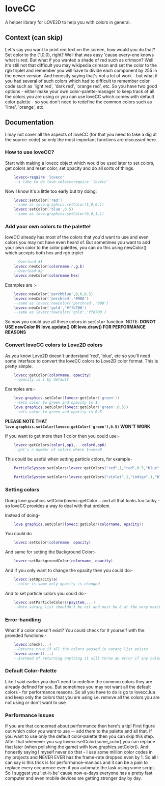 # loveCC
A helper library for LOVE2D to help you with colors in general.

## Context (can skip)
Let's say you want to print red text on the screen, how would you do that? Set color to the (1,0,0), right? Well that was easy 'cause every-one knows what is red. But what if you wanted a shade of red such as crimson? Well it's still not that difficult you may wikipedia crimson and set the color to the rgb triplet and remember you will have to divide each component by 255 in the newer version. And honestly saying that's not a lot of work - but what if you had several of such colors which had to difficult to remember color code such as 'light red', 'dark red', 'orange red', etc. So you have two good options - either make your own color-palette-manager to keep track of all the colors you are using or you can use loveCC which comes with default color palette - so you don't need to redefine the common colors such as 'lime', 'orange', etc.

## Documentation

I may not cover all the aspects of loveCC (for that you need to take a dig at the source-code) so only the most important functions are discussed here.

### How to use loveCC?

Start with making a lovecc object which would be used later to set colors, get colors and reset color, set opacity and do all sorts of things.
```lua
	lovecc=require 'lovecc'
	--i like to do love.colors=require 'lovecc'
```
Now I know it's a little too early but try doing:

```lua
	lovecc:setColor('red')
	--same as love.graphics.setColor(1,0,0,1)
	lovecc:setColor('blue',0.5)
	--same as love.graphics.setColor(0,0,1,1)
```

### Add your own colors to the palette!

loveCC already has most of the colors that you'd want to use and even colors you may not have even heard of. But sometimes you want to add your own color to the color palettes, you can do this using newColor() which accepts both hex and rgb triplet

```lua
	--Overload #1
	lovecc:newColor(colorname,r,g,b)
	--Overload #2
	lovecc:newColor(colorname,hex)
```

Examples are :-
```lua
	lovecc:newColor('perchblue',0,0,0.5)
	lovecc:newColor('perchred','#900')
	--same as lovecc:newColor('perchred','900')
	lovecc:newColor('gold','#ffd700')
	--same as lovecc:newColor('gold','ffd700')
```

So now you could use all these colors in `setColor` function.
NOTE: **DONOT USE newColor IN love.update() OR love.draw() FOR PERFORMANCE REASONS**

### Convert loveCC colors to Love2D colors

As you know Love2D doesn't understand 'red', 'blue', etc so you'll need some interface to convert the loveCC colors to Love2D color format. This is pretty simple.

```lua
	lovecc:getColor(colorname, opacity)
	--opacity is 1 by default
```

Examples are:-
```lua
	love.graphics.setColor(lovecc:getColor('green'))
	--sets color to green and opacity is 1
	love.graphics.setColor(lovecc:getColor('green',0.5))
	--sets color to green and opacity is 0.5
```

**PLEASE NOTE THAT `love.graphics.setColor(lovecc:getColor('green'),0.5)` WON'T WORK**

If you want to get more than 1 color then you could use:-

```lua
	lovecc:getColors(color1,op1,...color8,op8)
	--get's n number of colors where 1<=n<=8
```

This could be useful when setting particle colors, for example-
```lua
	ParticleSystem:setColors(lovecc:getColors("red",1,"red",0.5,"blue",1,"blue",0.5))
	
	ParticleSystem:setColors(lovecc:getColors("violet",1,"indigo",1,"blue",1,"green",1,"yellow",1,"orange",1,"red",1,"white",1))
```

### Setting colors

Doing love.graphics.setColor(lovecc:getColor .. and all that looks too tacky - so loveCC provides a way to deal with that problem.

Instead of doing-
```lua
	love.graphics.setColor(lovecc:getColor(colorname, opacity))
```
You could do 
```lua
	lovecc:setColor(colorname, opacity)
```

And same for setting the Background Color:-
```lua
	lovecc:setBackgroundColor(colorname, opacity)
```

And if you only want to change the opacity then you could do:-
```lua
	lovecc:setOpacity(a)
	--color is same only opacity is changed
```

And to set particle colors you could do:-
```lua
	lovecc:setParticleColors(psystem,...)
	--Note vararg list shouldn't be nil and must be 8 at the very maximum
```

### Error-handling

What if a color doesn't exist? You could check for it yourself with the provided functions:-
```lua
	lovecc:check(...)
	--Returns true if all the colors passed in vararg list exists
	lovecc:assert(...)
	--Instead of returning anything it will throw an error if any color passed doesn't exist
```

### Default Color-Palette

Like I said earlier you don't need to redefine the common colors they are already defined for you. But sometimes you may not want all the default colors - for performance reasons. So all you have to do is go to lovecc.lua and keep only the colors that you are using i.e. remove all the colors you are not using or don't want to use

### Performance Issues

If you are that concerned about performance then here's a tip! First figure out which color you want to use -- add them to the palette and all that. If you want to use only the default color-palette then you can skip this step. After that whenever you say lovecc:setColor(some_color) you can replace that later (when polishing the game) with love.graphics.setColor(). And honestly saying I myself never do that - I use some million color codes in my projects and NEVER EVER has the frame-rate dropped even by 1. So all I can say is this trick is for performance-maniacs and it can be a pain to replace every occurence even if you automate the task using some script. So I suggest you 'let-it-be' cause now-a-days everyone has a pretty fast computer and even mobile devices are getting stronger day by day.